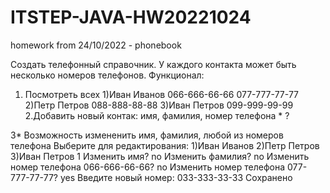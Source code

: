 # ITSTEP-JAVA-HW20221024
homework from 24/10/2022 - phonebook

Создать телефонный справочник.
У каждого контакта может быть несколько номеров телефонов.
Функционал:
1. Посмотреть всех
1)Иван Иванов
	066-666-66-66
	077-777-77-77
2)Петр Петров
	088-888-88-88
3)Иван Петров
	099-999-99-99
2.Добавить новый контак: имя, фамилия, номер телефона * ?

3* Возможность измененить имя, фамилия, любой из номеров телефона
Выберите для редактирования:
1)Иван Иванов
2)Петр Петров
3)Иван Петров
1
Изменить имя?
no
Изменить фамилия?
no
Изменить номер телефона 066-666-66-66?
no
Изменить номер телефона 077-777-77-77?
yes
Введите новый номер:
033-333-33-33
Сохранено

